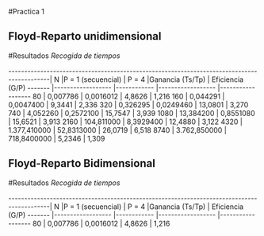 #Practica 1


## Floyd-Reparto unidimensional
#Resultados
*Recogida de tiempos*

-------------------------------------------------------------------------------------------|
N	|P = 1 (secuencial)	| P = 4		|Ganancia (Ts/Tp)	| Eficiencia (G/P)
------- |------------------  	|------------ 	|------------------  	|------------------
80	| 0,007786		| 0,0016012	| 4,8626		| 1,216
160	| 0,044291		| 0,0047400	| 9,3441		| 2,336
320	| 0,326295		| 0,0249460	| 13,0801		| 3,270
740	| 4,052260		| 0,2572100	| 15,7547		| 3,939
1080	| 13,384200		| 0,8551080	| 15,6521		| 3,913
2160	| 104,811000		| 8,3929400	| 12,4880		| 3,122
4320	| 1.377,410000		| 52,8313000	| 26,0719		| 6,518
8740	| 3.762,850000		| 718,8400000	| 5,2346		| 1,309

## Floyd-Reparto Bidimensional
#Resultados
*Recogida de tiempos*

-------------------------------------------------------------------------------------------|
N	|P = 1 (secuencial)	| P = 4		|Ganancia (Ts/Tp)	| Eficiencia (G/P)
------- |------------------  	|------------ 	|------------------  	|------------------
80	| 0,007786		| 0,0016012	| 4,8626		| 1,216






[Documento]:<https://docs.google.com/spreadsheets/d/10_mLALcAeCCURzaxg6akLhs4uU_wxpU2_6N1vRDt-jQ/edit?usp=sharing>
